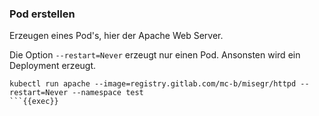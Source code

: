 ### Pod erstellen

Erzeugen eines Pod's, hier der Apache Web Server.

Die Option `--restart=Never` erzeugt nur einen Pod. Ansonsten wird ein Deployment erzeugt.

```plain
kubectl run apache --image=registry.gitlab.com/mc-b/misegr/httpd --restart=Never --namespace test
```{{exec}}


